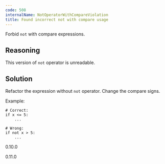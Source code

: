 ```yaml
---
code: 508
internalName: NotOperatorWithCompareViolation
title: Found incorrect not with compare usage
---
```


Forbid `not` with compare expressions.

## Reasoning
This version of `not` operator is unreadable.

## Solution
Refactor the expression without `not` operator. Change the compare
signs.

Example:

    # Correct:
    if x <= 5:
        ...
    
    # Wrong:
    if not x > 5:
        ...

<div class="versionadded">

0.10.0

</div>

<div class="versionchanged">

0.11.0

</div>